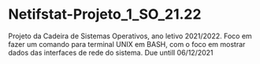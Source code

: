 # Netifstat-Projeto_1_SO_21.22
Projeto da Cadeira de Sistemas Operativos, ano letivo 2021/2022. Foco em fazer um comando para terminal UNIX em BASH, com o foco em mostrar dados  das interfaces de rede do sistema.
Due untill 06/12/2021
